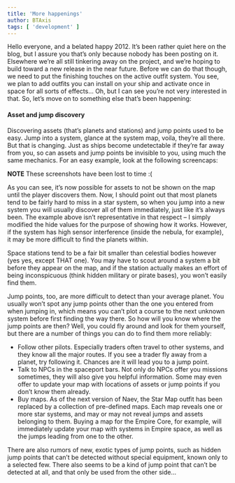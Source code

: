```yaml
---
title: 'More happenings'
author: BTAxis
tags: [ 'development' ]
---
```


Hello everyone, and a belated happy 2012. It’s been rather quiet here on the blog, but I assure you that’s only because nobody has been posting on it. Elsewhere we’re all still tinkering away on the project, and we’re hoping to build toward a new release in the near future. Before we can do that though, we need to put the finishing touches on the active outfit system. You see, we plan to add outfits you can install on your ship and activate once in space for all sorts of effects… Oh, but I can see you’re not very interested in that. So, let’s move on to something else that’s been happening:

#### Asset and jump discovery

Discovering assets (that’s planets and stations) and jump points used to be easy. Jump into a system, glance at the system map, voila, they’re all there. But that is changing. Just as ships become undetectable if they’re far away from you, so can assets and jump points be invisible to you, using much the same mechanics. For an easy example, look at the following screencaps:

**NOTE** These screenshots have been lost to time :(

As you can see, it’s now possible for assets to not be shown on the map until the player discovers them. Now, I should point out that most planets tend to be fairly hard to miss in a star system, so when you jump into a new system you will usually discover all of them immediately, just like it’s always been. The example above isn’t representative in that respect – I simply modified the hide values for the purpose of showing how it works. However, if the system has high sensor interference (inside the nebula, for example), it may be more difficult to find the planets within.

Space stations tend to be a fair bit smaller than celestial bodies however (yes yes, except THAT one). You may have to scout around a system a bit before they appear on the map, and if the station actually makes an effort of being inconspicuous (think hidden military or pirate bases), you won’t easily find them.

Jump points, too, are more difficult to detect than your average planet. You usually won’t spot any jump points other than the one you entered from when jumping in, which means you can’t plot a course to the next unknown system before first finding the way there. So how will you know where the jump points are then? Well, you could fly around and look for them yourself, but there are a number of things you can do to find them more reliably:

  * Follow other pilots. Especially traders often travel to other systems, and they know all the major routes. If you see a trader fly away from a planet, try following it. Chances are it will lead you to a jump point.
  * Talk to NPCs in the spaceport bars. Not only do NPCs offer you missions sometimes, they will also give you helpful information. Some may even offer to update your map with locations of assets or jump points if you don’t know them already.
  * Buy maps. As of the next version of Naev, the Star Map outfit has been replaced by a collection of pre-defined maps. Each map reveals one or more star systems, and may or may not reveal jumps and assets belonging to them. Buying a map for the Empire Core, for example, will immediately update your map with systems in Empire space, as well as the jumps leading from one to the other.

There are also rumors of new, exotic types of jump points, such as hidden jump points that can’t be detected without special equipment, known only to a selected few. There also seems to be a kind of jump point that can’t be detected at all, and that only be used from the other side…
